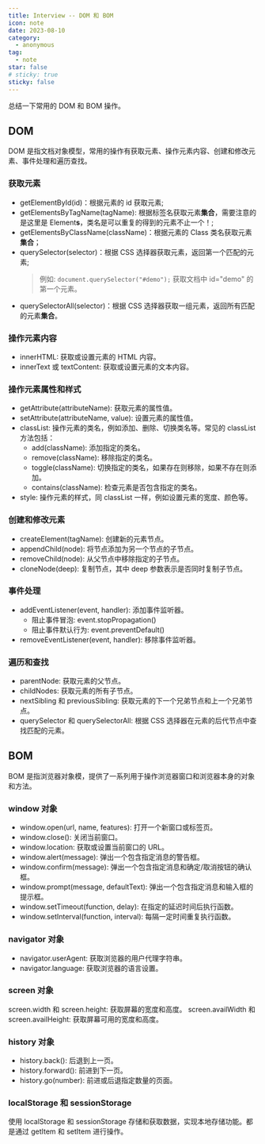 ```yaml
---
title: Interview -- DOM 和 BOM
icon: note
date: 2023-08-10
category:
  - anonymous
tag:
  - note
star: false
# sticky: true
sticky: false
---
```


总结一下常用的 DOM 和 BOM 操作。

## DOM

DOM 是指文档对象模型，常用的操作有获取元素、操作元素内容、创建和修改元素、事件处理和遍历查找。

### 获取元素

- getElementById(id)：根据元素的 id 获取元素;
- getElementsByTagName(tagName): 根据标签名获取元素**集合**，需要注意的是这里是 Element**s**，类名是可以重复的得到的元素不止一个！;
- getElementsByClassName(className)：根据元素的 Class 类名获取元素**集合**；
- querySelector(selector)：根据 CSS 选择器获取元素，返回第一个匹配的元素;
  > 例如: `document.querySelector("#demo");` 获取文档中 id="demo" 的第一个元素。
- querySelectorAll(selector)：根据 CSS 选择器获取一组元素，返回所有匹配的元素**集合**。

### 操作元素内容

- innerHTML: 获取或设置元素的 HTML 内容。
- innerText 或 textContent: 获取或设置元素的文本内容。

### 操作元素属性和样式

- getAttribute(attributeName): 获取元素的属性值。
- setAttribute(attributeName, value): 设置元素的属性值。
- classList: 操作元素的类名，例如添加、删除、切换类名等。常见的 classList 方法包括：
  - add(className): 添加指定的类名。
  - remove(className): 移除指定的类名。
  - toggle(className): 切换指定的类名，如果存在则移除，如果不存在则添加。
  - contains(className): 检查元素是否包含指定的类名。
- style: 操作元素的样式，同 classList 一样，例如设置元素的宽度、颜色等。

### 创建和修改元素

- createElement(tagName): 创建新的元素节点。
- appendChild(node): 将节点添加为另一个节点的子节点。
- removeChild(node): 从父节点中移除指定的子节点。
- cloneNode(deep): 复制节点，其中 deep 参数表示是否同时复制子节点。

### 事件处理

- addEventListener(event, handler): 添加事件监听器。
  - 阻止事件冒泡: event.stopPropagation()
  - 阻止事件默认行为: event.preventDefault()
- removeEventListener(event, handler): 移除事件监听器。

### 遍历和查找

- parentNode: 获取元素的父节点。
- childNodes: 获取元素的所有子节点。
- nextSibling 和 previousSibling: 获取元素的下一个兄弟节点和上一个兄弟节点。
- querySelector 和 querySelectorAll: 根据 CSS 选择器在元素的后代节点中查找匹配的元素。

## BOM

BOM 是指浏览器对象模，提供了一系列用于操作浏览器窗口和浏览器本身的对象和方法。

### window 对象

- window.open(url, name, features): 打开一个新窗口或标签页。
- window.close(): 关闭当前窗口。
- window.location: 获取或设置当前窗口的 URL。
- window.alert(message): 弹出一个包含指定消息的警告框。
- window.confirm(message): 弹出一个包含指定消息和确定/取消按钮的确认框。
- window.prompt(message, defaultText): 弹出一个包含指定消息和输入框的提示框。
- window.setTimeout(function, delay): 在指定的延迟时间后执行函数。
- window.setInterval(function, interval): 每隔一定时间重复执行函数。

### navigator 对象

- navigator.userAgent: 获取浏览器的用户代理字符串。
- navigator.language: 获取浏览器的语言设置。

### screen 对象

screen.width 和 screen.height: 获取屏幕的宽度和高度。
screen.availWidth 和 screen.availHeight: 获取屏幕可用的宽度和高度。

### history 对象

- history.back(): 后退到上一页。
- history.forward(): 前进到下一页。
- history.go(number): 前进或后退指定数量的页面。

### localStorage 和 sessionStorage

使用 localStorage 和 sessionStorage 存储和获取数据，实现本地存储功能。都是通过 getItem 和 setItem 进行操作。
